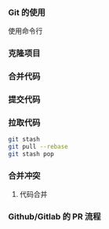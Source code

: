 ### Git 的使用

使用命令行

### 克隆项目

### 合并代码

### 提交代码

### 拉取代码

```bash
git stash
git pull --rebase
git stash pop
```

### 合并冲突

1. 代码合并

### Github/Gitlab 的 PR 流程